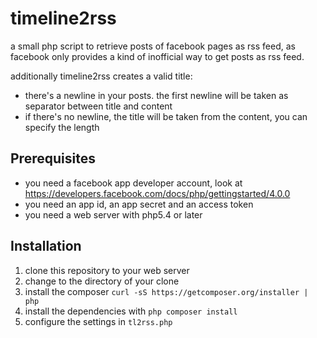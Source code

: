 timeline2rss
============

a small php script to retrieve posts of facebook pages as rss feed, as facebook only provides a kind of inofficial way to get posts as rss feed.

additionally timeline2rss creates a valid title:
* there's a newline in your posts. the first newline will be taken as separator between title and content
* if there's no newline, the title will be taken from the content, you can specify the length

Prerequisites
-------------
* you need a facebook app developer account, look at https://developers.facebook.com/docs/php/gettingstarted/4.0.0
* you need an app id, an app secret and an access token
* you need a web server with php5.4 or later

Installation
------------
1. clone this repository to your web server
2. change to the directory of your clone
3. install the composer ```curl -sS https://getcomposer.org/installer | php```
4. install the dependencies with ```php composer install```
5. configure the settings in ```tl2rss.php```

